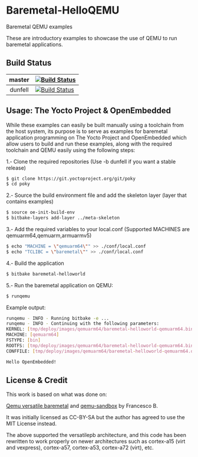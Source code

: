 # Baremetal-HelloQEMU

Baremetal QEMU examples

These are introductory examples to showcase the use of QEMU to run baremetal applications.

## Build Status

| master  | [![Build Status][masterbadge]][masterpipeline]   |
|:-------:|--------------------------------------------------|
| dunfell | [![Build Status][dunfellbadge]][dunfellpipeline] |

[masterbadge]: https://dev.azure.com/aehs29/baremetal-qemu/_apis/build/status/baremetal-helloqemu?branchName=master
[masterpipeline]: https://dev.azure.com/aehs29/baremetal-qemu/_build/latest?definitionId=29&branchName=master
[dunfellbadge]: https://dev.azure.com/aehs29/baremetal-qemu/_apis/build/status/baremetal-helloqemu?branchName=dunfell
[dunfellpipeline]: https://dev.azure.com/aehs29/baremetal-qemu/_build/latest?definitionId=29&branchName=dunfell

## Usage: The Yocto Project & OpenEmbedded
While these examples can easily be built manually using a toolchain from the host system, its purpose is to serve as examples for baremetal application programming on The Yocto Project and OpenEmbedded which allow users to build and run these examples, along with the required toolchain and QEMU easily using the following steps:

1.- Clone the required repositories (Use -b dunfell if you want a stable release)
```bash
$ git clone https://git.yoctoproject.org/git/poky
$ cd poky
```
2.- Source the build environment file and add the skeleton layer (layer that contains examples)
```bash
$ source oe-init-build-env
$ bitbake-layers add-layer ../meta-skeleton
```
3.- Add the required variables to your local.conf (Supported MACHINES are qemuarm64,qemuarm,armuarmv5)
```bash
$ echo "MACHINE = \"qemuarm64\"" >> ./conf/local.conf
$ echo "TCLIBC = \"baremetal\"" >> ./conf/local.conf
```
4.- Build the application
```bash
$ bitbake baremetal-helloworld
```
5.- Run the baremetal application on QEMU:
```bash
$ runqemu
```
Example output:
```bash
runqemu - INFO - Running bitbake -e ...
runqemu - INFO - Continuing with the following parameters:
KERNEL: [tmp/deploy/images/qemuarm64/baremetal-helloworld-qemuarm64.bin]
MACHINE: [qemuarm64]
FSTYPE: [bin]
ROOTFS: [tmp/deploy/images/qemuarm64/baremetal-helloworld-qemuarm64.bin]
CONFFILE: [tmp/deploy/images/qemuarm64/baremetal-helloworld-qemuarm64.qemuboot.conf]

Hello OpenEmbedded!

```
## License & Credit

This work is based on what was done on:

[Qemu versatile baremetal](https://balau82.wordpress.com/2010/02/28/hello-world-for-bare-metal-arm-using-qemu/) and [qemu-sandbox](https://github.com/balau/arm-sandbox)
by Francesco B.

It was initially licensed as CC-BY-SA but the author has agreed to use the MIT License instead.

The above supported the versatilepb architecture, and this code has been rewritten to work properly on newer architectures such as cortex-a15 (virt and vexpress), cortex-a57, cortex-a53, cortex-a72 (virt), etc.
